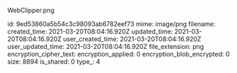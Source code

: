 WebClipper.png

id: 9ed53860a5b54c3c98093ab6782eef73
mime: image/png
filename: 
created_time: 2021-03-20T08:04:16.920Z
updated_time: 2021-03-20T08:04:16.920Z
user_created_time: 2021-03-20T08:04:16.920Z
user_updated_time: 2021-03-20T08:04:16.920Z
file_extension: png
encryption_cipher_text: 
encryption_applied: 0
encryption_blob_encrypted: 0
size: 8894
is_shared: 0
type_: 4